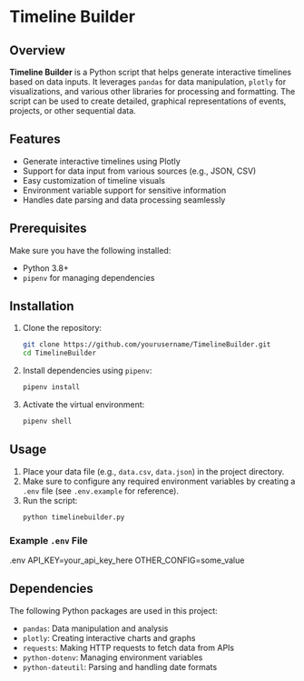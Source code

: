 # Timeline Builder

## Overview
**Timeline Builder** is a Python script that helps generate interactive timelines based on data inputs. It leverages `pandas` for data manipulation, `plotly` for visualizations, and various other libraries for processing and formatting. The script can be used to create detailed, graphical representations of events, projects, or other sequential data.

## Features
- Generate interactive timelines using Plotly
- Support for data input from various sources (e.g., JSON, CSV)
- Easy customization of timeline visuals
- Environment variable support for sensitive information
- Handles date parsing and data processing seamlessly

## Prerequisites
Make sure you have the following installed:
- Python 3.8+
- `pipenv` for managing dependencies

## Installation

1. Clone the repository:
    ```bash
    git clone https://github.com/yourusername/TimelineBuilder.git
    cd TimelineBuilder
    ```

2. Install dependencies using `pipenv`:
    ```bash
    pipenv install
    ```

3. Activate the virtual environment:
    ```bash
    pipenv shell
    ```

## Usage

1. Place your data file (e.g., `data.csv`, `data.json`) in the project directory.
2. Make sure to configure any required environment variables by creating a `.env` file (see `.env.example` for reference).
3. Run the script:
    ```bash
    python timelinebuilder.py
    ```

### Example `.env` File
.env
API_KEY=your_api_key_here OTHER_CONFIG=some_value

## Dependencies
The following Python packages are used in this project:
- `pandas`: Data manipulation and analysis
- `plotly`: Creating interactive charts and graphs
- `requests`: Making HTTP requests to fetch data from APIs
- `python-dotenv`: Managing environment variables
- `python-dateutil`: Parsing and handling date formats
